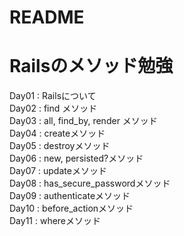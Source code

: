 # README
<h1>Railsのメソッド勉強</h1>

Day01 : Railsについて<br>
Day02 : find メソッド<br>
Day03 : all, find_by, render メソッド<br>
Day04 : createメソッド<br>
Day05 : destroyメソッド<br>
Day06 : new, persisted?メソッド<br>
Day07 : updateメソッド<br>
Day08 : has_secure_passwordメソッド<br>
Day09 : authenticateメソッド<br>
Day10 : before_actionメソッド<br>
Day11 : whereメソッド<br>
